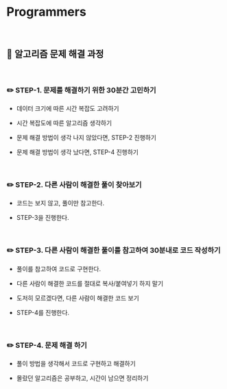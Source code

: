 # Programmers

<br>

## :book: 알고리즘 문제 해결 과정

<br>

### :pencil2: STEP-1. 문제를 해결하기 위한 30분간 고민하기

* 데이터 크기에 따른 시간 복잡도 고려하기

* 시간 복잡도에 따른 알고리즘 생각하기

* 문제 해결 방법이 생각 나지 않았다면, STEP-2 진행하기

* 문제 해결 방법이 생각 났다면, STEP-4 진행하기

<br>

### :pencil2: STEP-2. 다른 사람이 해결한 풀이 찾아보기

* 코드는 보지 않고, 풀이만 참고한다.

* STEP-3을 진행한다.

<br>

### :pencil2: STEP-3. 다른 사람이 해결한 풀이를 참고하여 30분내로 코드 작성하기

* 풀이를 참고하여 코드로 구현한다.

* 다른 사람이 해결한 코드를 절대로 복사/붙여넣기 하지 말기

* 도저히 모르겠다면, 다른 사람이 해결한 코드 보기

* STEP-4를 진행한다.

<br>

### :pencil2: STEP-4. 문제 해결 하기

* 풀이 방법을 생각해서 코드로 구현하고 해결하기

* 몰랐던 알고리즘은 공부하고, 시간이 남으면 정리하기

<br>